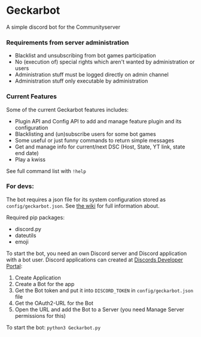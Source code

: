 # Geckarbot
A simple discord bot for the Communityserver

### Requirements from server administration
- Blacklist and unsubscribing from bot games participation
- No (execution of) special rights which aren't wanted by administration or users
- Administration stuff must be logged directly on admin channel
- Administration stuff only executable by administration

### Current Features
Some of the current Geckarbot features includes:
- Plugin API and Config API to add and manage feature plugin and its configuration
- Blacklisting and (un)subscribe users for some bot games
- Some useful or just funny commands to return simple messages
- Get and manage info for current/next DSC (Host, State, YT link, state end date)
- Play a kwiss

See full command list with `!help`

### For devs:
The bot requires a json file for its system configuration stored as `config/geckarbot.json`. See [the wiki](https://github.com/gobo7793/Geckarbot/wiki/Plugin-and-Config-API#bot-system-configuration) for full information about.

Required pip packages:
- discord.py 
- dateutils
- emoji

To start the bot, you need an own Discord server and Discord application with a bot user. Discord applications can created at [Discords Developer Portal](https://discord.com/developers/applications):
1. Create Application
2. Create a Bot for the app
3. Get the Bot token and put it into `DISCORD_TOKEN` in `config/geckarbot.json` file
4. Get the OAuth2-URL for the Bot
5. Open the URL and add the Bot to a Server (you need Manage Server permissions for this)

To start the bot: `python3 Geckarbot.py`
